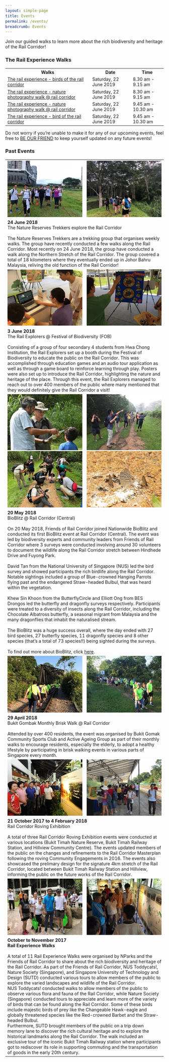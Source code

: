 ```yaml
---
layout: simple-page
title: Events
permalink: /events/
breadcrumb: Events
---
```


Join our guided walks to learn more about the rich biodiversity and heritage of the Rail Corridor!

### The Rail Experience Walks

<table>
  <tr>
    <th>Walks</th>
    <th>Date</th>
    <th>Time</th>
  </tr>
  <tr>
    <td><a href="https://www.nparks.gov.sg/activities/events-and-workshops/2019/6/the-rail-experience-birds-22-june-2019---walk-1">The rail experience - birds of the rail corridor</a></td>
    <td>Saturday, 22 June 2019</td>
    <td>8.30 am - 9.15 am</td>
  </tr>
  <tr>
    <td><a href="https://www.nparks.gov.sg/activities/events-and-workshops/2019/6/the-rail-experience---nature-photography-walk-@-rail-corridor---walk-1">The rail experience - nature photography walk @ rail corridor</a></td>
    <td>Saturday, 22 June 2019</td>
    <td>8.30 am - 9.15 am</td>
  </tr>
  <tr>
    <td><a href="https://www.nparks.gov.sg/activities/events-and-workshops/2019/6/the-rail-experience---nature-photography-walk-@-rail-corridor---walk-2">The rail experience - nature photography walk @ rail corridor</a></td>
    <td>Saturday, 22 June 2019</td>
    <td>9.45 am - 10.30 am</td>
  </tr>
  <tr>
    <td><a href="https://www.nparks.gov.sg/activities/events-and-workshops/2019/6/the-rail-experience-birds-22-june-2019---walk-2">The rail experience - bird of the rail corridor</a></td>
    <td>Saturday, 22 June 2019</td>
    <td>9.45 am - 10.30 am</td>
  </tr>
</table>

Do not worry if you’re unable to make it for any of our upcoming events, feel free to [BE OUR FRIEND](/be-our-friend/) to keep yourself updated on any future events!

### Past Events

<table >
  <tr>
    <th width="50%"><img src="/images/events-1.jpg" alt="events 1"/></th>
    <th width="50%"><img src="/images/events-2.jpg" alt="events 2"/></th>
  </tr>
  <tr>
    <td colspan="2"><span style="font-weight:bold">24 June 2018</span><br>The Nature Reserves Trekkers explore the Rail Corridor<br><br>The Nature Reserves Trekkers are a trekking group that organises weekly walks. The group have recently conducted a few walks along the Rail Corridor. Most recently on 24 June 2018, the group have conducted a walk along the Northern Stretch of the Rail Corridor. The group covered a total of 18 kilometers where they eventually ended up in Johor Bahru Malaysia, reliving the old function of the Rail Corridor!</td>
  </tr>
  <tr>
    <td><img src="/images/events-3.jpg" alt="events 3" /></td>
    <td><img src="/images/events-4.jpg" alt="events 4" /></td>
  </tr>
  <tr>
    <td colspan="2"><span style="font-weight:bold">3 June 2018</span><br>The Rail Explorers @ Festival of Biodiversity (FOB)<br><br>Consisting of a group of four secondary 4 students from Hwa Chong Institution, the Rail Explorers set up a booth during the Festival of Biodiversity to educate the public on the Rail Corridor. This was accomplished through education games and an audio tour application as well as through a game board to reinforce learning through play. Posters were also set up to introduce the Rail Corridor, highlighting the nature and heritage of the place. Through this event, the Rail Explorers managed to reach out to over 400 members of the public where many mentioned that they would definitely give the Rail Corridor a visit!</td>
  </tr>
  <tr>
    <td><img src="/images/events-5.jpg" alt="events 5" />
    <br><img src="/images/events-7.jpg" alt="events 7" /></td>
    <td><img src="/images/events-6.jpg" alt="events 6" />
    <br><img src="/images/events-8.jpg" alt="events 8"/></td>
  </tr>
  <tr>
    <td colspan="2"><span style="font-weight:bold">20 May 2018</span><br>BioBlitz @ Rail Corridor (Central)<br><br>On 20 May 2018, Friends of Rail Corridor joined Nationwide BioBlitz and conducted its first BioBlitz event at Rail Corridor (Central). The event was led by biodiversity experts and community leaders from Friends of Rail Corridor where 3 surveys were conducted involving around 30 volunteers to document the wildlife along the Rail Corridor stretch between Hindhede Drive and Fuyong Park.<br><br>David Tan from the National University of Singapore (NUS) led the bird survey and showed participants the rich birdlife along the Rail Corridor. Notable sightings included a group of Blue-crowned Hanging Parrots flying past and the endangered Straw-headed Bulbul, that was heard within the vegetation.<br><br>Khew Sin Khoon from the ButterflyCircle and Elliott Ong from BES Drongos led the butterfly and dragonfly surveys respectively. Participants were treated to a diversity of insects along the Rail Corridor, including the Chocolate Albatross butterfly, a seasonal migrant from Malaysia and the many dragonflies that inhabit the naturalised stream.<br><br>The BioBlitz was a huge success overall, where the day ended with 27 bird species, 27 butterfly species, 11 dragonfly species and 8 other species (that’s a total of 73 species!!) being sighted during the surveys.<br><br>To find out more about BioBlitz, click <a href="http://butterflycircle.blogspot.com/2018/06/bioblitz-singapore.html">here</a>.</td>
  </tr>
  <tr>
    <td><img src="/images/events-9.jpg" alt="events 9" /></td>
    <td><img src="/images/events-10.jpg" alt="events 10" /></td>
  </tr>
  <tr>
    <td colspan="2"><span style="font-weight:bold">29 April 2018</span><br>Bukit Gombak Monthly Brisk Walk @ Rail Corridor<br><br>Attended by over 400 residents, the event was organised by Bukit Gomak Community Sports Club and Active Ageing Group as part of their monthly walks to encourage residents, especially the elderly, to adopt a healthy lifestyle by participating in brisk walking events in various parts of Singapore every month.</td>
  </tr>
  <tr>
    <td><img src="/images/events-11.jpg" alt="events 11" /></td>
    <td><img src="/images/events-12.jpg" alt="events 12" /></td>
  </tr>
  <tr>
    <td colspan="2"><span style="font-weight:bold">21 October 2017 to 4 February 2018</span><br>Rail Corridor Roving Exhibition<br><br>A total of three Rail Corridor Roving Exhibition events were conducted at various locations (Bukit Timah Nature Reserve, Bukit Timah Railway Station, and Hillview Community Centre). The events updated members of the public on the changes and refinements to the Rail Corridor Masterplan following the roving Community Engagements in 2016. The events also showcased the prelimary design for the signature 4km stretch of the Rail Corridor, located between Bukit Timah Railway Station and Hillview, informing the public on the future works of the Rail Corridor.</td>
  </tr>
  <tr>
    <td><img src="/images/events-13.jpg" alt="events 13" /></td>
    <td><img src="/images/events-14.jpg" alt="events 14" /></td>
  </tr>
  <tr>
    <td colspan="2"><span style="font-weight:bold">October to November 2017</span><br><span style="font-weight:bold">Rail Experience Walks</span><br><br>A total of 11 Rail Experience Walks were organised by NParks and the Friends of Rail Corridor to share about the rich biodiversity and heritage of the Rail Corridor. As part of the Friends of Rail Corridor, NUS Toddycats!, Nature Society (Singapore), and Singapore University of Technology and Design (SUTD) conducted various tours to allow members of the public to explore the varied landscapes and wildlife of the Rail Corridor.<br>NUS Toddycats! conducted walks to allow members of the public to observe various flora and fauna of the Rail Corridor, while Nature Society (Singapore) conducted tours to appreciate and learn more of the variety of birds that can be found along the Rail Corridor. Some of these birds include majestic birds of prey like the Changeable Hawk-eagle and globally threatened species like the Red-crowned Barbet and the Straw-headed Bulbul.<br>Furthermore, SUTD brought members of the public on a trip down memory lane to discover the rich cultural heritage and to explore the historical landmarks along the Rail Corridor. The walk included an exclusive tour of the iconic Bukit Timah Railway station where participants got to rediscover its role in supporting commuting and the transportation of goods in the early 20th century.</td>
  </tr>
</table>
 